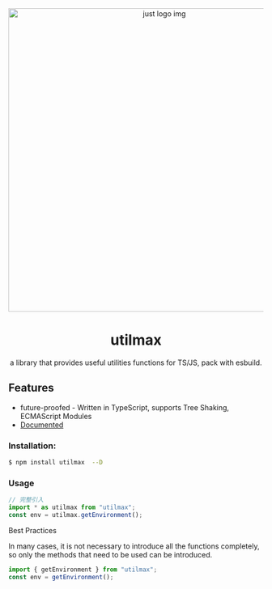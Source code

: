 <div align="center">
	<img src="https://raw.githubusercontent.com/cderek/utilmax/master/assets/logo.png" width="600px" alt="just logo img">
  <h1>utilmax</h1>
  <p>a library that provides useful utilities functions for TS/JS, pack with esbuild.</p>
</div>

## Features

- future-proofed - Written in TypeScript, supports Tree Shaking, ECMAScript Modules
- [Documented](https://cderek.github.io/utilmax/index.html)

### Installation:

```bash
$ npm install utilmax  --D
```

### Usage

```javascript
// 完整引入
import * as utilmax from "utilmax";
const env = utilmax.getEnvironment();
```

Best Practices

In many cases, it is not necessary to introduce all the functions completely, so only the methods that need to be used can be introduced.

```javascript
import { getEnvironment } from "utilmax";
const env = getEnvironment();
```
